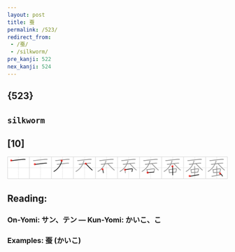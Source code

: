 ```yaml
---
layout: post
title: 蚕
permalink: /523/
redirect_from:
 - /蚕/
 - /silkworm/
pre_kanji: 522
nex_kanji: 524
---
```


## {523}

## `silkworm`

## [10]

<div class="stroke"><img src="../images/E89A95.png" /></div>

## Reading:

### On-Yomi: サン、テン &mdash; Kun-Yomi: かいこ、こ

### Examples: 蚕 (かいこ)
